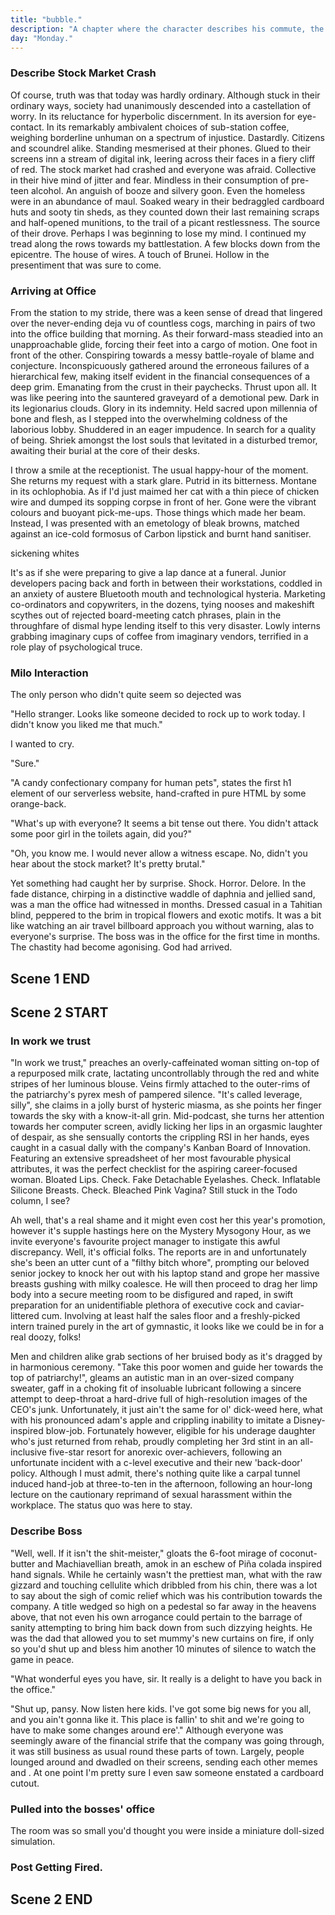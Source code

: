```yaml
---
title: "bubble."
description: "A chapter where the character describes his commute, the stock market crash, as well as loses his job. He then goes on a date with Milo."
day: "Monday."
---
```

<!--
## Scene 1 START

### Opening Monologue

It was any ordinary day. The sun continued its glorious expansion into our extinction. Its trees basked in the overflowing radiation emanating from its magnificent sky, seemingly weary of its sudden encounter with consciousness. Providing light to all of the world, inspiring children across the Middle East to strap high-impact explosives to their chests in a faithful martyr of Muhammad theatre. Their magical prophet. The harbinger of hymn. Creator of sun, and bringeth of thy BOOM BOOM. While the rest of the world remained ever-more ignorant of the internal politics of foreign occupation. The President sighs with a mojito in hand. End scene.

"Fight a war, win a war," announces a young U.S. Marshall in immaculate serviceman attire, as he paces the outskirts of a halal-certified brothel south of the Kuwait border. The fear is real in his mind; the mind of this 98' NFL draft hopeful. Plagued by the contrived fantasies of rape and gore he wished to impose upon these working-class women; driven mad by the blood he drew from their now-deceased husbands. Converted by the bullets of his Christian descent. Basked in the sand of Allah's praise. With a gun in one hand and a bible in the other, the professional soldier storms the building with a loud BANG. Pinning down a young woman. Screaming. Plunging his battle-hardened penis into her petit figure, biting and tearing her burka in two. Ripping through the tight walls of her weakened vagina in a devouring ache, as her mouth proceeded to pulpitate in a gazeless stare of trauma. The soft outline of her body, now flaccid in a faint tremor of unquestionable incomprehension. Utterly mute in a trance of inarticulate shock. The man smothers his bible over her face. Suffocating her. Addressing her sin. Before climaxing inside her stricken body in an explosion of cum. Kissing her on her pale lips in a bid to help her forget the pain. Ending her misery with a glock to the brain.

### Back on the Train

"That was quite overt," I thought to myself. As I took a moment to pause and think about the fundamental implications of my imagination. Backdrop against a dyslexic array of miniature-sized dwellings, littering the zeitgeist of my train ride into work this morning. "...aaaand as we enter our pods, secure in a tunnel-vision of pre-determined repetition. It's super important that we remember to gloat at the shit-giggler. That coveted man promised to be our only hope once the virus hits. So don't forget to gloat, kids!" I knew I should have stopped writing year's ago. My mind, abuzz with all sorts of fantastical whims and jarring phrases. Designed to fright n' excite, like a pickled jar of boiled cantaloupe. Pour me, baby. Pour me lard. Oh dear. And my hair was a mess. It was a dangled mop of yearning disarray, in desperate need of style and attention. Although part of me liked the emo gradle, constituent to my overall look as a disenfranchised loner with an infatuation for animated breasts. Another day, another dawn. We rest our souls in this flashy marginalisation of peace, fervour to the extreme exuberance which rolls over your eyes. Then in an ecstatic rush of temporal ammonia, I transfer my mind over to my hands. Trampled in the yawn of a late-night regret. Stepping off the train and onto the newly-renovated platform, into a compound enclosure of career psychopaths and keyboard warriors. As a lone gunman stands on top of a vending machine, armed with a toothpick and a salience of rum. Ready to drown solace in its rightful place on the over-worked floor of a shopping-mall McDonalds. All for an inoffensive staff discount for all meals after 10pm. How dame.
-->

### Describe Stock Market Crash

Of course, truth was that today was hardly ordinary. Although stuck in their ordinary ways, society had unanimously descended into a castellation of worry. In its reluctance for hyperbolic discernment. In its aversion for eye-contact. In its remarkably ambivalent choices of sub-station coffee, weighing borderline unhuman on a spectrum of injustice. Dastardly. Citizens and scoundrel alike. Standing mesmerised at their phones. Glued to their screens inn a stream of digital ink, leering across their faces in a fiery cliff of red. The stock market had crashed and everyone was afraid. Collective in their hive mind of jitter and fear. Mindless in their consumption of pre-teen alcohol. An anguish of booze and silvery goon. Even the homeless were in an abundance of maul. Soaked weary in their bedraggled cardboard huts and sooty tin sheds, as they counted down their last remaining scraps and half-opened munitions, to the trail of a picant restlessness. The source of their drove. Perhaps I was beginning to lose my mind. I continued my tread along the rows towards my battlestation. A few blocks down from the epicentre. The house of wires. A touch of Brunei. Hollow in the presentiment that was sure to come.

### Arriving at Office

From the station to my stride, there was a keen sense of dread that lingered over the never-ending deja vu of countless cogs, marching in pairs of two into the office building that morning. As their forward-mass steadied into an unapproachable glide, forcing their feet into a cargo of motion. One foot in front of the other. Conspiring towards a messy battle-royale of blame and conjecture. Inconspicuously gathered around the erroneous failures of a hierarchical few, making itself evident in the financial consequences of a deep grim. Emanating from the crust in their paychecks. Thrust upon all. It was like peering into the sauntered graveyard of a demotional pew. Dark in its legionarius clouds. Glory in its indemnity. Held sacred upon millennia of bone and flesh, as I stepped into the overwhelming coldness of the laborious lobby. Shuddered in an eager impudence. In search for a quality of being. Shriek amongst the lost souls that levitated in a disturbed tremor, awaiting their burial at the core of their desks.

I throw a smile at the receptionist. The usual happy-hour of the moment. She returns my request with a stark glare. Putrid in its bitterness. Montane in its ochlophobia. As if I'd just maimed her cat with a thin piece of chicken wire and dumped its sopping corpse in front of her. Gone were the vibrant colours and buoyant pick-me-ups. Those things which made her beam. Instead, I was presented with an emetology of bleak browns, matched against an ice-cold formosus of Carbon lipstick and burnt hand sanitiser.

sickening whites


It's as if she were preparing to give a lap dance at a funeral. Junior developers pacing back and forth in between their workstations, coddled in an anxiety of austere Bluetooth mouth and technological hysteria. Marketing co-ordinators and copywriters, in the dozens, tying nooses and makeshift scythes out of rejected board-meeting catch phrases, plain in the throughfare of dismal hype lending itself to this very disaster. Lowly interns grabbing imaginary cups of coffee from imaginary vendors, terrified in a role play of psychological truce.

### Milo Interaction

The only person who didn't quite seem so dejected was

"Hello stranger. Looks like someone decided to rock up to work today. I didn't know you liked me that much."

I wanted to cry.

"Sure."

"A candy confectionary company for human pets", states the first h1 element of our serverless website, hand-crafted in pure HTML by some orange-back.

"What's up with everyone? It seems a bit tense out there. You didn't attack some poor girl in the toilets again, did you?"

"Oh, you know me. I would never allow a witness escape. No, didn't you hear about the stock market? It's pretty brutal."

Yet something had caught her by surprise. Shock. Horror. Delore. In the fade distance, chirping in a distinctive waddle of daphnia and jellied sand, was a man the office had witnessed in months. Dressed casual in a Tahitian blind, peppered to the brim in tropical flowers and exotic motifs. It was a bit like watching an air travel billboard approach you without warning, alas to everyone's surprise. The boss was in the office for the first time in months. The chastity had become agonising. God had arrived.

## Scene 1 END

####

## Scene 2 START

### In work we trust

"In work we trust," preaches an overly-caffeinated woman sitting on-top of a repurposed milk crate, lactating uncontrollably through the red and white stripes of her luminous blouse. Veins firmly attached to the outer-rims of the patriarchy's pyrex mesh of pampered silence. "It's called leverage, silly", she claims in a jolly burst of hysteric miasma, as she points her finger towards the sky with a know-it-all grin. Mid-podcast, she turns her attention towards her computer screen, avidly licking her lips in an orgasmic laughter of despair, as she sensually contorts the crippling RSI in her hands, eyes caught in a casual dally with the company's Kanban Board of Innovation. Featuring an extensive spreadsheet of her most favourable physical attributes, it was the perfect checklist for the aspiring career-focused woman. Bloated Lips. Check. Fake Detachable Eyelashes. Check. Inflatable Silicone Breasts. Check. Bleached Pink Vagina? Still stuck in the Todo column, I see?

Ah well, that's a real shame and it might even cost her this year's promotion, however it's supple hastings here on the Mystery Mysogony Hour, as we invite everyone's favourite project manager to instigate this awful discrepancy. Well, it's official folks. The reports are in and unfortunately she's been an utter cunt of a "filthy bitch whore", prompting our beloved senior jockey to knock her out with his laptop stand and grope her massive breasts gushing with milky coalesce. He will then proceed to drag her limp body into a secure meeting room to be disfigured and raped, in swift preparation for an unidentifiable plethora of executive cock and caviar-littered cum. Involving at least half the sales floor and a freshly-picked intern trained purely in the art of gymnastic, it looks like we could be in for a real doozy, folks!

Men and children alike grab sections of her bruised body as it's dragged by in harmonious ceremony. "Take this poor women and guide her towards the top of patriarchy!", gleams an autistic man in an over-sized company sweater, gaff in a choking fit of insoluable lubricant following a sincere attempt to deep-throat a hard-drive full of high-resolution images of the CEO's junk. Unfortunately, it just ain't the same for ol' dick-weed here, what with his pronounced adam's apple and crippling inability to imitate a Disney-inspired blow-job. Fortunately however, eligible for his underage daughter who's just returned from rehab, proudly completing her 3rd stint in an all-inclusive five-star resort for anorexic over-achievers, following an unfortunate incident with a c-level executive and their new 'back-door' policy. Although I must admit, there's nothing quite like a carpal tunnel induced hand-job at three-to-ten in the afternoon, following an hour-long lecture on the cautionary reprimand of sexual harassment within the workplace. The status quo was here to stay.

### Describe Boss

"Well, well. If it isn't the shit-meister," gloats the 6-foot mirage of coconut-butter and Machiavellian breath, amok in an eschew of Piña colada inspired hand signals. While he certainly wasn't the prettiest man, what with the raw gizzard and touching cellulite which dribbled from his chin, there was a lot to say about the sigh of comic relief which was his contribution towards the company. A title wedged so high on a pedestal so far away in the heavens above, that not even his own arrogance could pertain to the barrage of sanity attempting to bring him back down from such dizzying heights. He was the dad that allowed you to set mummy's new curtains on fire, if only so you'd shut up and bless him another 10 minutes of silence to watch the game in peace.

"What wonderful eyes you have, sir. It really is a delight to have you back in the office."

"Shut up, pansy. Now listen here kids. I've got some big news for you all, and you ain't gonna like it. This place is fallin' to shit and we're going to have to make some changes around ere'." Although everyone was seemingly aware of the financial strife that the company was going through, it was still business as usual round these parts of town. Largely, people lounged around and dwadled on their screens, sending each other memes and . At one point I'm pretty sure I even saw someone enstated a cardboard cutout.


### Pulled into the bosses' office

The room was so small you'd thought you were inside a miniature doll-sized simulation.



### Post Getting Fired.




## Scene 2 END
